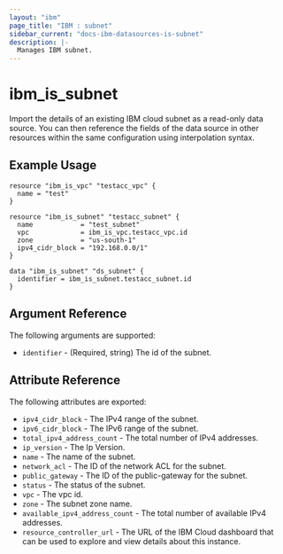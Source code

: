 ```yaml
---
layout: "ibm"
page_title: "IBM : subnet"
sidebar_current: "docs-ibm-datasources-is-subnet"
description: |-
  Manages IBM subnet.
---
```


# ibm\_is_subnet

Import the details of an existing IBM cloud subnet as a read-only data source. You can then reference the fields of the data source in other resources within the same configuration using interpolation syntax.


## Example Usage

```hcl
resource "ibm_is_vpc" "testacc_vpc" {
  name = "test"
}

resource "ibm_is_subnet" "testacc_subnet" {
  name            = "test_subnet"
  vpc             = ibm_is_vpc.testacc_vpc.id
  zone            = "us-south-1"
  ipv4_cidr_block = "192.168.0.0/1"
}

data "ibm_is_subnet" "ds_subnet" {
  identifier = ibm_is_subnet.testacc_subnet.id
}

```

## Argument Reference

The following arguments are supported:

* `identifier` - (Required, string) The id of the subnet.

## Attribute Reference

The following attributes are exported:

* `ipv4_cidr_block` -  The IPv4 range of the subnet.
* `ipv6_cidr_block` - The IPv6 range of the subnet.
* `total_ipv4_address_count` - The total number of IPv4 addresses.
* `ip_version` - The Ip Version.
* `name` - The name of the subnet.
* `network_acl` - The ID of the network ACL for the subnet.
* `public_gateway` - The ID of the public-gateway for the subnet.
* `status` - The status of the subnet.
* `vpc` - The vpc id.
* `zone` - The subnet zone name.
* `available_ipv4_address_count` - The total number of available IPv4 addresses.
* `resource_controller_url` - The URL of the IBM Cloud dashboard that can be used to explore and view details about this instance.
